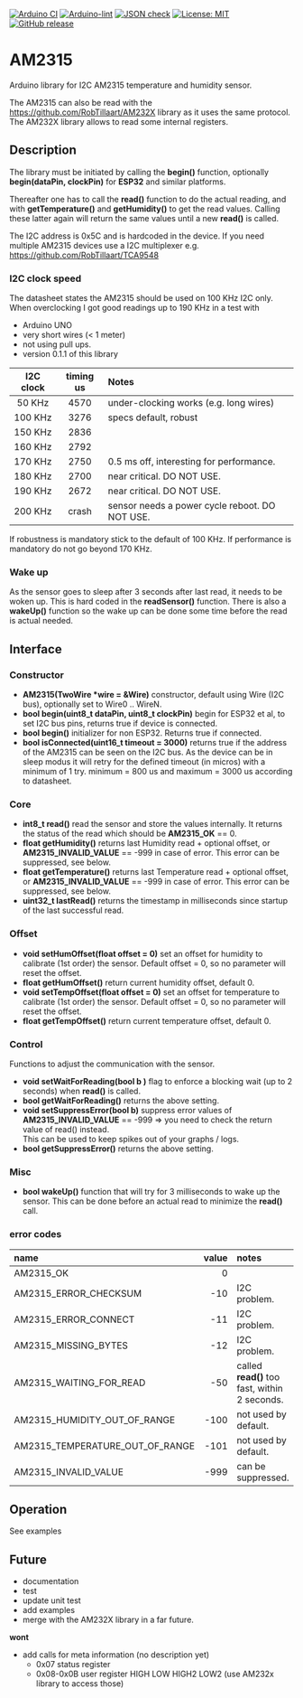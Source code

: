 
[![Arduino CI](https://github.com/RobTillaart/AM2315/workflows/Arduino%20CI/badge.svg)](https://github.com/marketplace/actions/arduino_ci)
[![Arduino-lint](https://github.com/RobTillaart/AM2315/actions/workflows/arduino-lint.yml/badge.svg)](https://github.com/RobTillaart/AM2315/actions/workflows/arduino-lint.yml)
[![JSON check](https://github.com/RobTillaart/AM2315/actions/workflows/jsoncheck.yml/badge.svg)](https://github.com/RobTillaart/AM2315/actions/workflows/jsoncheck.yml)
[![License: MIT](https://img.shields.io/badge/license-MIT-green.svg)](https://github.com/RobTillaart/AM2315/blob/master/LICENSE)
[![GitHub release](https://img.shields.io/github/release/RobTillaart/AM2315.svg?maxAge=3600)](https://github.com/RobTillaart/AM2315/releases)


# AM2315

Arduino library for I2C AM2315 temperature and humidity sensor.

The AM2315 can also be read with the https://github.com/RobTillaart/AM232X library as it uses the same protocol. The AM232X library allows to read some internal registers.


## Description

The library must be initiated by calling the **begin()** function, 
optionally **begin(dataPin, clockPin)** for **ESP32** and similar platforms.

Thereafter one has to call the **read()** function to do the actual reading,
and with **getTemperature()** and **getHumidity()** to get the read values.
Calling these latter again will return the same values until a new **read()** is called.

The I2C address is 0x5C and is hardcoded in the device. 
If you need multiple AM2315 devices use a I2C multiplexer e.g. https://github.com/RobTillaart/TCA9548


### I2C clock speed

The datasheet states the AM2315 should be used on 100 KHz I2C only. 
When overclocking I got good readings up to 190 KHz in a test with 
- Arduino UNO
- very short wires (< 1 meter)
- not using pull ups.
- version 0.1.1 of this library


| I2C clock | timing us | Notes                 |
|:---------:|:---------:|:----------------------|
|   50 KHz  |    4570   | under-clocking works (e.g. long wires)
|  100 KHz  |    3276   | specs default, robust
|  150 KHz  |    2836   |
|  160 KHz  |    2792   |
|  170 KHz  |    2750   | 0.5 ms off, interesting for performance.
|  180 KHz  |    2700   | near critical. DO NOT USE.
|  190 KHz  |    2672   | near critical. DO NOT USE.
|  200 KHz  |   crash   | sensor needs a power cycle reboot. DO NOT USE.


If robustness is mandatory stick to the default of 100 KHz.
If performance is mandatory do not go beyond 170 KHz.


### Wake up

As the sensor goes to sleep after 3 seconds after last read, it needs to be woken up.
This is hard coded in the **readSensor()** function. 
There is also a **wakeUp()** function so the wake up can be done some time before the 
read is actual needed.


## Interface


### Constructor

- **AM2315(TwoWire \*wire = &Wire)** constructor, default using Wire (I2C bus), optionally set to Wire0 .. WireN.
- **bool begin(uint8_t dataPin, uint8_t clockPin)** begin for ESP32 et al, to set I2C bus pins, returns true if device is connected.
- **bool begin()** initializer for non ESP32. Returns true if connected.
- **bool isConnected(uint16_t timeout = 3000)** returns true if the address of the AM2315 can be seen on the I2C bus.
As the device can be in sleep modus it will retry for the defined timeout (in micros) with a minimum of 1 try. 
minimum = 800 us and maximum = 3000 us according to datasheet.


### Core

- **int8_t read()** read the sensor and store the values internally. 
It returns the status of the read which should be **AM2315_OK** == 0.
- **float getHumidity()** returns last Humidity read + optional offset, or **AM2315_INVALID_VALUE** == -999 in case of error. This error can be suppressed, see below.
- **float getTemperature()** returns last Temperature read + optional offset, or **AM2315_INVALID_VALUE** == -999 in case of error. This error can be suppressed, see below.
- **uint32_t lastRead()** returns the timestamp in milliseconds since startup of the last successful read.


### Offset

- **void setHumOffset(float offset = 0)** set an offset for humidity to calibrate (1st order) the sensor.
Default offset = 0, so no parameter will reset the offset.
- **float getHumOffset()** return current humidity offset, default 0.
- **void setTempOffset(float offset = 0)** set an offset for temperature to calibrate (1st order) the sensor.
Default offset = 0, so no parameter will reset the offset.
- **float getTempOffset()** return current temperature offset, default 0.


### Control

Functions to adjust the communication with the sensor.

- **void setWaitForReading(bool b )** flag to enforce a blocking wait (up to 2 seconds) when **read()** is called.
- **bool getWaitForReading()** returns the above setting.
- **void setSuppressError(bool b)** suppress error values of **AM2315_INVALID_VALUE** == -999 => you need to check the return value of read() instead.  
This can be used to keep spikes out of your graphs / logs. 
- **bool getSuppressError()**  returns the above setting.


### Misc

- **bool wakeUp()** function that will try for 3 milliseconds to wake up the sensor. 
This can be done before an actual read to minimize the **read()** call.


### error codes


| name                              | value | notes       |
|:----------------------------------|------:|:------------|
| AM2315_OK                         |  0    |
| AM2315_ERROR_CHECKSUM             |  -10  | I2C problem.
| AM2315_ERROR_CONNECT              |  -11  | I2C problem.
| AM2315_MISSING_BYTES              |  -12  | I2C problem.
| AM2315_WAITING_FOR_READ           |  -50  | called **read()** too fast, within 2 seconds.
| AM2315_HUMIDITY_OUT_OF_RANGE      |  -100 | not used by default.
| AM2315_TEMPERATURE_OUT_OF_RANGE   |  -101 | not used by default.
| AM2315_INVALID_VALUE              |  -999 | can be suppressed. 


## Operation

See examples


## Future

- documentation
- test
- update unit test
- add examples
- merge with the AM232X library in a far future.

**wont**
- add calls for meta information (no description yet)
  - 0x07 status register
  - 0x08-0x0B user register HIGH LOW HIGH2 LOW2
  (use AM232x library to access those)


